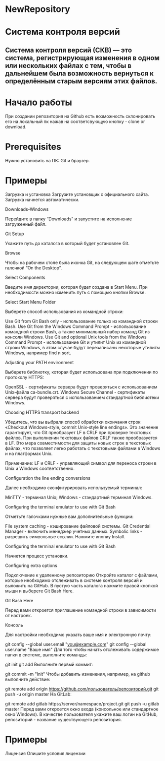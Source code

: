 # NewRepository
# Система контроля версий

## Система контроля версий (СКВ) — это система, регистрирующая изменения в одном или нескольких файлах с тем, чтобы в дальнейшем была возможность вернуться к определённым старым версиям этих файлов.

# Начало работы 

При создании репозитория на Github есть возможность склонировать его на локальный пк нажав на соответсвующую кнопку - clone or download.

# Prerequisites

Нужно установить на ПК: Git и браузер.

# Примеры
Загрузка и установка
Загрузите установщик с официального сайта. Загрузка начнется автоматически.

 
Downloads-Windows

 
Перейдите в папку “Downloads” и запустите на исполнение загруженный файл.

 
Git Setup

 
Укажите путь до каталога в который будет установлен Git.

 
Browse

 
Чтобы на рабочем столе была иконка Git, на следующем шаге отметьте галочкой “On the Desktop”.

 
Select Components

 
Введите имя директории, которая будет создана в Start Menu. При необходимости можно изменить путь с помощью кнопки Browse.

 
Select Start Menu Folder

 
Выберете способ использования из командной строки:

Use Git from Git Bash only - использование только из командной строки Bash.
Use Git from the Windows Command Prompt - использование командной строки Bash, а также минимальный набор команд Git из консоли Windows.
Use Git and optional Unix tools from the Windows Command Prompt - использование Git и утилит Unix из командной строки Windows, в этом случае будут перезаписаны некоторые утилиты Windows, например find и sort.
 
Adjusting your PATH environment

 
Выберете библиотку, которая будет использована при подключении по протоколу HTTPS:

OpenSSL - сертификаты сервера будут проверяться с использованием Unix-файла ca-bundle.crt.
Windows Secure Channel - сертификаты сервера будут проверяться с использованием стандартной библиотеки Windows.
 
Choosing HTTPS transport backend

 
Убедитесь, что вы выбрали способ обработки окончания строк «Checkout Windows-style, commit Unix-style line endings». Это значение гарантирует, что Git преобразует LF в CRLF при проверке текстовых файлов. При выполнении текстовых файлов CRLF также преобразуется в LF. Это мера совместимости для защиты новых строк в текстовых файлах, что позволяет легко работать с текстовыми файлами в Windows и на платформах Unix.

Примечание: LF и CRLF - управляющий символ для переноса строки в Unix и Windows соответственно.

 
Configuration the line ending conversions

 
Далее необходимо сконфигурировать используемый терминал:

MinTTY - терминал Unix;
Windows - стандартный терминал Windows.
 
Configuring the terminal emulator to use with Git Bash

 
Отметьте галочками нужные вам дополнительные функции:

File system caching - кэширование файловой системы.
Git Credential Manager - включить менеджер учетных данных.
Symbolic links - разрешить символьные ссылки.
Нажмите кнопку Install.

 
Configuring the terminal emulator to use with Git Bash

 
Начнется процесс установки.

 
Configuring extra options

 
Подключение к удаленному репозиторию
Откройте каталог с файлами, которые необходимо отслеживать в системе контроля версий и выложить на GitHub. В пустую часть каталога нажмите правой кнопкой мыши и выберете Git Bash Here.

 
Git Bash Here

 
Перед вами откроется приглашение командной строки в зависимости от настроек.

 
Консоль

 
Для настройки необходимо указать ваше имя и электронную почту:

git config --global user.email "you@example.com"
git config --global user.name "Ваше имя"
Для того чтобы начать отслеживать содержимое папки в системе, выполните команды:

git init
git add
Выполните первый коммит:

git commit -m "Init"
Чтобы добавить изменения, например, на github выполните действие:

git remote add origin https://github.com/пользователь/репозиторий.git
git push -u origin master
На GitLab:

git remote add gitlab https://server/namespace/project.git
git push -u gitlab master
Перед вами откроется окно входа (консольное или стандартное окно Windows). В качестве пользователя укажите ваш логин на GitHub, репозиторий - название существующего репозитория.


 
# Примеры
Лицензия
Опишите условия лицензии  
